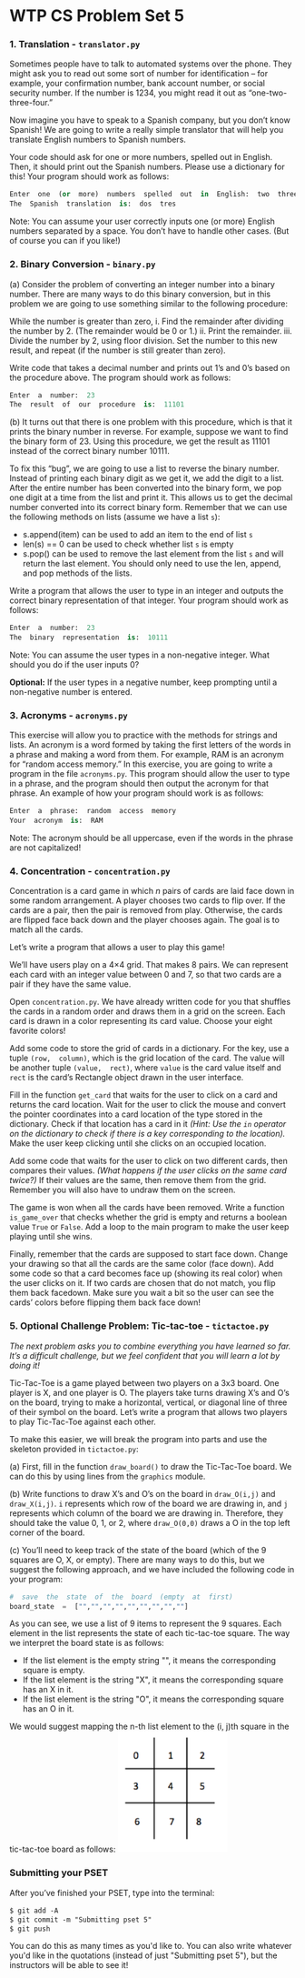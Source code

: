 # WTP CS Problem Set 5

### 1. Translation - `translator.py`
Sometimes  people  have  to  talk  to  automated  systems  over  the  phone.  They  might  ask  you  to  read  out some  sort  of  number  for  identification  –  for  example,  your  confirmation  number,  bank  account  number, or  social  security  number.  If  the  number  is  1234,  you  might  read  it  out  as  “one-two-three-four.”

Now  imagine  you  have  to  speak  to  a  Spanish  company,  but  you  don’t  know  Spanish!  We  are  going  to write  a  really  simple  translator  that  will  help  you  translate  English  numbers  to  Spanish  numbers.

Your  code  should  ask  for  one  or  more  numbers,  spelled  out  in  English.  Then,  it  should  print  out  the Spanish  numbers.  Please  use  a  dictionary  for  this!  Your  program  should  work  as  follows:

```python
Enter  one  (or  more)  numbers  spelled  out  in  English:  two  three
The  Spanish  translation  is:  dos  tres
```

Note:  You  can  assume  your  user  correctly  inputs  one  (or  more)  English  numbers  separated  by  a  space. You  don’t  have  to  handle  other  cases.  (But  of  course  you  can  if  you  like!)

### 2. Binary Conversion - `binary.py`
(a) Consider  the  problem  of  converting  an  integer  number  into  a  binary  number.  There  are  many  ways  to do  this  binary  conversion,  but  in  this  problem  we  are  going  to  use  something  similar  to  the  following procedure:

While  the  number  is  greater  than  zero, 
  i. Find  the  remainder  after  dividing  the  number  by  2.  (The  remainder  would  be  0  or  1.)
  ii. Print  the  remainder.
  iii. Divide  the  number  by  2,  using  floor  division.  Set  the  number  to  this  new  result,  and  repeat  (if the  number  is  still  greater  than  zero).
  
Write  code  that  takes  a  decimal  number  and  prints  out  1’s  and  0’s  based  on  the  procedure  above. The  program  should  work  as  follows:

```python
Enter  a  number:  23
The  result  of  our  procedure  is:  11101
```

(b) It  turns  out  that  there  is  one  problem  with  this  procedure,  which  is  that  it  prints  the  binary  number in  reverse.  For  example,  suppose  we  want  to  find  the  binary  form  of  23.  Using  this  procedure,  we get  the  result  as  11101  instead  of  the  correct  binary  number  10111. 

To  fix  this  “bug”,  we  are  going  to  use  a  list  to  reverse  the  binary  number.  Instead  of  printing  each binary  digit  as  we  get  it,  we  add the  digit  to  a  list.  After  the  entire  number  has  been  converted into  the  binary  form,  we  pop  one  digit  at  a  time  from  the list and  print  it.  This  allows  us  to  get the  decimal  number  converted  into  its  correct  binary  form. Remember that we can use the following methods on lists (assume we have a list `s`):
  * s.append(item) can be used to add an item to the end of list `s` 
  * len(s)  ==  0 can be used to check whether list `s` is empty 
  * s.pop() can be used to remove the  last  element  from the list `s` and will return the last element. You  should  only  need  to  use  the len, append, and pop methods  of  the  lists. 
  
Write  a  program  that  allows  the  user  to  type  in  an  integer  and  outputs  the  correct  binary  representation  of  that  integer.  Your  program  should  work  as  follows:

```python
Enter  a  number:  23
The  binary  representation  is:  10111
```

Note:  You  can  assume  the  user  types  in  a  non-negative  integer.  What  should  you  do  if  the  user inputs  0?

**Optional:** If  the  user  types  in  a  negative  number,  keep  prompting  until  a  non-negative  number  is entered.

### 3. Acronyms - `acronyms.py`
This  exercise  will  allow  you  to  practice  with  the  methods  for  strings  and  lists.  An  acronym  is  a  word formed  by  taking  the  first  letters  of  the  words  in  a  phrase  and  making  a  word  from  them.  For  example, RAM  is  an  acronym  for  “random  access  memory.”  In  this  exercise,  you  are  going  to  write  a  program  in the file `acronyms.py`.  This  program  should  allow  the  user  to  type  in  a  phrase,  and  the  program  should then  output  the  acronym  for  that  phrase.  An  example  of  how  your  program  should  work  is  as  follows:

```python
Enter  a  phrase:  random  access  memory
Your  acronym  is:  RAM
```

Note:  The  acronym  should  be  all  uppercase,  even  if  the  words  in  the  phrase  are  not  capitalized!

### 4. Concentration - `concentration.py`
Concentration  is  a  card  game  in  which *n* pairs  of  cards  are  laid  face  down  in  some  random  arrangement. A  player  chooses  two  cards  to  flip  over.  If  the  cards  are  a  pair,  then  the  pair  is  removed  from  play. Otherwise,  the  cards  are  flipped  face  back  down  and  the  player  chooses  again.  The  goal  is  to  match  all the  cards. 

Let’s  write  a  program  that  allows  a  user  to  play  this  game!

We’ll  have  users  play  on  a  4×4  grid.  That  makes  8  pairs.  We  can  represent  each  card  with  an  integer value  between  0  and  7,  so  that  two  cards  are  a  pair  if  they  have  the  same  value. 

Open `concentration.py`.  We  have  already  written  code  for  you  that  shuffles  the  cards  in  a  random  order and  draws  them  in  a  grid  on  the  screen.  Each  card  is  drawn  in  a  color  representing  its  card  value.  Choose your  eight  favorite  colors! 

Add  some  code  to  store  the  grid  of  cards  in  a  dictionary.  For  the  key,  use  a  tuple `(row,  column)`,  which is  the  grid  location  of  the  card.  The  value  will  be  another  tuple `(value,  rect)`,  where `value` is  the  card value  itself  and `rect` is  the  card’s  Rectangle  object  drawn  in  the  user  interface. 

Fill  in  the  function `get_card` that  waits  for  the  user  to  click  on  a  card  and  returns  the  card  location.  Wait for  the  user  to  click  the  mouse  and  convert  the  pointer  coordinates  into  a  card  location  of  the  type  stored in  the  dictionary.  Check  if  that  location  has  a  card  in  it  *(Hint:  Use  the `in` operator  on  the  dictionary  to check  if  there  is  a  key  corresponding  to  the  location).*  Make  the  user  keep  clicking  until  she  clicks  on  an occupied  location.

Add  some  code  that  waits  for  the  user  to  click  on  two  different  cards,  then  compares  their  values.  *(What happens  if  the  user  clicks  on  the  same  card  twice?)*  If  their  values  are  the  same,  then  remove  them  from the  grid.  Remember  you  will  also  have  to  undraw  them  on  the  screen. 

The  game  is  won  when  all  the  cards  have  been  removed.  Write  a  function `is_game_over` that  checks whether  the  grid  is  empty  and  returns  a  boolean  value `True` or `False`.  Add  a  loop  to  the  main  program to  make  the  user  keep  playing  until  she  wins.

Finally,  remember  that  the  cards  are  supposed  to  start  face  down.  Change  your  drawing  so  that  all  the cards  are  the  same  color  (face  down).  Add  some  code  so  that  a  card  becomes  face  up  (showing  its  real color)  when  the  user  clicks  on  it.  If  two  cards  are  chosen  that  do  not  match,  you  flip  them  back  facedown.  Make  sure  you  wait  a  bit  so  the  user  can  see  the  cards’  colors  before  flipping  them  back  face  down!

### 5. Optional Challenge Problem: Tic-tac-toe - `tictactoe.py`
*The  next  problem  asks  you  to  combine  everything  you  have  learned  so  far.  It’s  a  difficult  challenge,  but we  feel  confident  that  you  will  learn  a  lot  by  doing  it!*

Tic-Tac-Toe  is  a  game  played  between  two  players  on  a  3x3  board.  One  player  is  X,  and  one  player  is O.  The  players  take  turns  drawing  X’s  and  O’s  on  the  board,  trying  to  make  a  horizontal,  vertical,  or diagonal  line  of  three  of  their  symbol  on  the  board.  Let’s  write  a  program  that  allows  two  players  to  play Tic-Tac-Toe  against  each  other.

To  make  this  easier,  we  will  break  the  program  into  parts  and  use  the  skeleton  provided  in `tictactoe.py`:

(a) First,  fill  in  the  function `draw_board()` to  draw  the  Tic-Tac-Toe  board.  We  can  do  this  by  using lines  from  the `graphics` module.

(b) Write  functions  to  draw  X’s  and  O’s  on  the  board  in `draw_O(i,j)` and `draw_X(i,j)`. `i` represents which  row  of  the  board  we  are  drawing  in,  and `j` represents  which  column  of  the  board  we  are  drawing in.  Therefore,  they  should  take  the  value  0,  1,  or  2,  where `draw_O(0,0)` draws  a  O  in  the  top  left corner  of  the  board.

(c) You’ll  need  to  keep  track  of  the  state  of  the  board  (which  of  the  9  squares  are  O,  X,  or  empty). There  are  many  ways  to  do  this,  but  we  suggest  the  following  approach,  and  we  have  included  the following  code  in  your  program:
```python
#  save  the  state  of  the  board  (empty  at  first)
board_state  =  ["","","","","","","","",""]
```

As  you  can  see,  we  use  a  list  of  9  items  to  represent  the  9  squares.  Each  element  in  the  list  represents the  state  of  each  tic-tac-toe  square.  The  way  we  interpret  the  board  state  is  as  follows:
  * If  the  list  element  is  the  empty  string "",  it  means  the  corresponding  square  is  empty.
  * If  the  list  element  is  the  string "X",  it  means  the  corresponding  square  has  an  X  in  it.
  * If  the  list  element  is  the  string "O",  it  means  the  corresponding  square  has  an  O  in  it. 
  
We  would  suggest  mapping  the  n-th  list  element  to  the  (i,  j)th  square  in  the  tic-tac-toe  board  as follows:
![alt text](screenshots/tictactoe.png "")


### Submitting your PSET
After you’ve finished your PSET, type into the terminal:
```
$ git add -A
$ git commit -m "Submitting pset 5"
$ git push
```
You can do this as many times as you'd like to. You can also write whatever you'd like in the quotations (instead of just "Submitting pset 5"), but the instructors will be able to see it!
